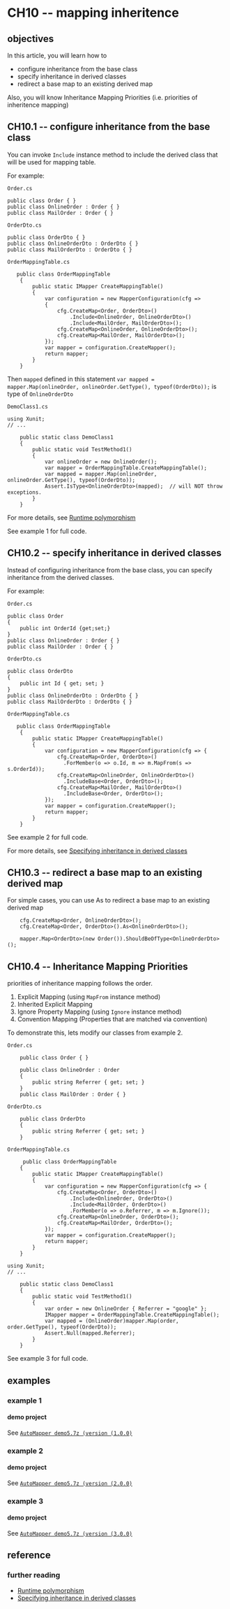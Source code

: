 # CH10 -- mapping inheritence
## objectives
In this article, you will learn how to

+ configure inheritance from the base class
+ specify inheritance in derived classes
+ redirect a base map to an existing derived map

Also, you will know Inheritance Mapping Priorities (i.e. priorities of inheritence mapping)

## CH10.1 -- configure inheritance from the base class
You can invoke `Include` instance method to include the derived class that will be used for mapping table.

For example:

`Order.cs`

```
public class Order { }
public class OnlineOrder : Order { }
public class MailOrder : Order { }
```

`OrderDto.cs`

```
public class OrderDto { }
public class OnlineOrderDto : OrderDto { }
public class MailOrderDto : OrderDto { }
```

`OrderMappingTable.cs`

```
   public class OrderMappingTable
    {
        public static IMapper CreateMappingTable()
        {
            var configuration = new MapperConfiguration(cfg =>
            {
                cfg.CreateMap<Order, OrderDto>()
                    .Include<OnlineOrder, OnlineOrderDto>()
                    .Include<MailOrder, MailOrderDto>();
                cfg.CreateMap<OnlineOrder, OnlineOrderDto>();
                cfg.CreateMap<MailOrder, MailOrderDto>();
            });
            var mapper = configuration.CreateMapper();
            return mapper;
        }
    }
```

Then `mapped` defined in this statement `var mapped = mapper.Map(onlineOrder, onlineOrder.GetType(), typeof(OrderDto));` is type of `OnlineOrderDto`

`DemoClass1.cs`

```
using Xunit;
// ...

    public static class DemoClass1
    {
        public static void TestMethod1()
        {
            var onlineOrder = new OnlineOrder();
            var mapper = OrderMappingTable.CreateMappingTable();
            var mapped = mapper.Map(onlineOrder, onlineOrder.GetType(), typeof(OrderDto));
            Assert.IsType<OnlineOrderDto>(mapped);  // will NOT throw exceptions.
        }
    }
```

For more details, see [Runtime polymorphism](https://docs.automapper.org/en/stable/Mapping-inheritance.html#runtime-polymorphism) 

See example 1 for full code.

## CH10.2 -- specify inheritance in derived classes
Instead of configuring inheritance from the base class, you can specify inheritance from the derived classes.

For example:

`Order.cs`

```
public class Order
{
    public int OrderId {get;set;} 
}
public class OnlineOrder : Order { }
public class MailOrder : Order { }
```

`OrderDto.cs`

```
public class OrderDto 
{
    public int Id { get; set; }
}
public class OnlineOrderDto : OrderDto { }
public class MailOrderDto : OrderDto { }
```

`OrderMappingTable.cs`

```
   public class OrderMappingTable
    {
        public static IMapper CreateMappingTable()
        {
            var configuration = new MapperConfiguration(cfg => {
                cfg.CreateMap<Order, OrderDto>()
                  .ForMember(o => o.Id, m => m.MapFrom(s => s.OrderId));
                cfg.CreateMap<OnlineOrder, OnlineOrderDto>()
                  .IncludeBase<Order, OrderDto>();
                cfg.CreateMap<MailOrder, MailOrderDto>()
                  .IncludeBase<Order, OrderDto>();
            });
            var mapper = configuration.CreateMapper();
            return mapper;
        }
    }
```

See example 2 for full code.

For more details, see [Specifying inheritance in derived classes](https://docs.automapper.org/en/stable/Mapping-inheritance.html#runtime-polymorphism) 

## CH10.3 -- redirect a base map to an existing derived map
For simple cases, you can use As to redirect a base map to an existing derived map

```
    cfg.CreateMap<Order, OnlineOrderDto>();
    cfg.CreateMap<Order, OrderDto>().As<OnlineOrderDto>();
    
    mapper.Map<OrderDto>(new Order()).ShouldBeOfType<OnlineOrderDto>();
```

## CH10.4 -- Inheritance Mapping Priorities
priorities of inheritance mapping follows the order. 

1. Explicit Mapping (using `MapFrom` instance method)
2. Inherited Explicit Mapping
3. Ignore Property Mapping (using `Ignore` instance method)
4. Convention Mapping (Properties that are matched via convention)

To demonstrate this, lets modify our classes from example 2.

`Order.cs`

```
    public class Order { }

    public class OnlineOrder : Order
    {
        public string Referrer { get; set; }
    }
    public class MailOrder : Order { }
```

`OrderDto.cs`

```
    public class OrderDto
    {
        public string Referrer { get; set; }
    }
```

`OrderMappingTable.cs`

```
     public class OrderMappingTable
    {
        public static IMapper CreateMappingTable()
        {
            var configuration = new MapperConfiguration(cfg => {
                cfg.CreateMap<Order, OrderDto>()
                    .Include<OnlineOrder, OrderDto>()
                    .Include<MailOrder, OrderDto>()
                    .ForMember(o => o.Referrer, m => m.Ignore());
                cfg.CreateMap<OnlineOrder, OrderDto>();
                cfg.CreateMap<MailOrder, OrderDto>();
            });
            var mapper = configuration.CreateMapper();
            return mapper;
        }
    }
```

```
using Xunit;
// ...

    public static class DemoClass1
    {
        public static void TestMethod1()
        {
            var order = new OnlineOrder { Referrer = "google" };
            IMapper mapper = OrderMappingTable.CreateMappingTable();
            var mapped = (OnlineOrder)mapper.Map(order, order.GetType(), typeof(OrderDto));
            Assert.Null(mapped.Referrer);
        }
    }
```

See example 3 for full code.

## examples
### example 1
#### demo project
See [`AutoMapper demo5.7z (version (1.0.0)`](https://github.com/40843245/CSharp-Demo-Project/blob/main/AutoMapper/AutoMapper%20demo5/1.0.0/AutoMapper%20demo5.7z)

### example 2
#### demo project
See [`AutoMapper demo5.7z (version (2.0.0)`](https://github.com/40843245/CSharp-Demo-Project/blob/main/AutoMapper/AutoMapper%20demo5/2.0.0/AutoMapper%20demo5.7z)

### example 3
#### demo project
See [`AutoMapper demo5.7z (version (3.0.0)`](https://github.com/40843245/CSharp-Demo-Project/blob/main/AutoMapper/AutoMapper%20demo5/3.0.0/AutoMapper%20demo5.7z)

## reference
### further reading
+ [Runtime polymorphism](https://docs.automapper.org/en/stable/Mapping-inheritance.html#runtime-polymorphism)
+ [Specifying inheritance in derived classes](https://docs.automapper.org/en/stable/Mapping-inheritance.html#runtime-polymorphism) 
